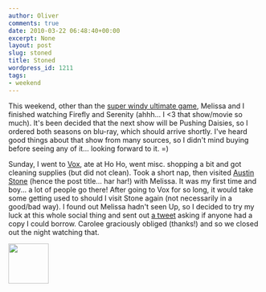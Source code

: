 ```yaml
---
author: Oliver
comments: true
date: 2010-03-22 06:48:40+00:00
excerpt: None
layout: post
slug: stoned
title: Stoned
wordpress_id: 1211
tags:
- weekend
---
```


This weekend, other than the <a href="http://www.owiber.com/2010/03/20/ultimately-windy/#header">super windy ultimate game</a>, Melissa and I finished watching Firefly and Serenity (ahhh... I <3 that show/movie so much).  It's been decided that the next show will be Pushing Daisies, so I ordered both seasons on blu-ray, which should arrive shortly.  I've heard good things about that show from many sources, so I didn't mind buying before seeing any of it... looking forward to it. =)

Sunday, I went to <a href="http://www.voxveniae.com/">Vox</a>, ate at Ho Ho, went misc. shopping a bit and got cleaning supplies (but did not clean).  Took a short nap, then visited <a href="http://www.austinstone.org/">Austin Stone</a> (hence the post title... har har!) with Melissa.  It was my first time and boy... a lot of people go there!  After going to Vox for so long, it would take some getting used to should I visit Stone again (not necessarily in a good/bad way).  I found out Melissa hadn't seen Up, so I decided to try my luck at this whole social thing and sent out <a href="http://twitter.com/owiber/status/10849666538">a tweet</a> asking if anyone had a copy I could borrow.  Carolee graciously obliged (thanks!) and so we closed out the night watching that.

<a href="http://www.owiber.com/?attachment_id=1212" rel="attachment wp-att-1212"><img src="http://www.owiber.com/wp-content/uploads/2010/03/Photo-on-2010-03-22-at-01.43-80x80.jpg" alt="" title="Photo on 2010-03-22 at 01.43" width="80" height="80" class="alignnone size-thumbnail wp-image-1212" /></a>